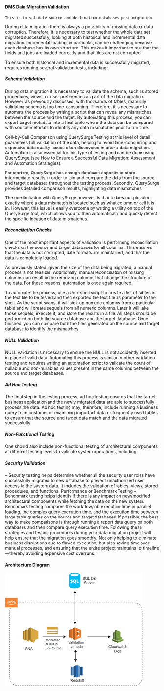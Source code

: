 #### DMS Data Migration Validation

```
This is to validate source and destination databases post migration
```

During data migration there is always a possibility of missing data or data corruption. Therefore, it is necessary to test whether the whole data set migrated successfully, looking at both historical and incremental data migration. Incremental loading, in particular, can be challenging because each database has its own structure. This makes it important to test that the fields and jobs are loaded correctly and that files are not corrupted.

To ensure both historical and incremental data is successfully migrated, requires running several validation tests, including:

##### Schema Validation
During data migration it is necessary to validate the schema, such as stored procedures, views, or user preferences as part of the data migration. However, as previously discussed, with thousands of tables, manually validating schema is too time-consuming. Therefore, it is necessary to automate the process by writing a script that can reveal any mismatches between the source and the target. By automating this process, you can export target metadata into a final table where the data can be compared with source metadata to identify any data mismatches prior to run time.

Cell-by-Cell Comparison using QuerySurge
Testing at this level of detail guarantees full validation of the data, helping to avoid time-consuming and expensive data quality issues often discovered in after a data migration. Automation is also essential for this type of testing and can be done using QuerySurge (see How to Ensure a Successful Data Migration: Assessment and Automation Strategies).

For starters, QuerySurge has enough database capacity to store intermediate results in order to join and compare the data from the source and target databases throughout the testing process. Secondly, QuerySurge provides detailed comparison results, highlighting data mismatches.

The one limitation with QuerySurge however, is that it does not pinpoint exactly where a data mismatch is located such as what column or cell it is in. However, this issue is easily overcome by writing a utility on top of the QuerySurge tool, which allows you to then automatically and quickly detect the specific location of data mismatches.

##### Reconciliation Checks
One of the most important aspects of validation is performing reconciliation checks on the source and target databases for all columns. This ensures that the data is not corrupted, date formats are maintained, and that the data is completely loaded.

As previously stated, given the size of the data being migrated, a manual process is not feasible. Additionally, manual reconciliation of missing columns can result in the removing columns that change the structure of the data. For these reasons, automation is once again required.

To automate the process, use a Unix shell script to create a list of tables in the text file to be tested and then exported the text file as parameter to the shell. As the script scans, it will pick up numeric columns from a particular table and will create sequels from all numeric columns. Later it will take those sequels, execute it, and store the results in a file. All steps should be performed on both the source database and the target database. Once finished, you can compare both the files generated on the source and target database to identify the mismatches.

##### NULL Validation
NULL validation is necessary to ensure the NULL is not accidently inserted in place of valid data. Automating this process is similar to other validation testing and requires writing an automation script to validate the count of nullable and non-nullables values present in the same columns between the source and target databases.

##### Ad Hoc Testing
The final step in the testing process, ad hoc testing ensures that the target business application and the newly migrated data are able to successfully process the data. Ad hoc testing may, therefore, include running a business query from customer or examining important data or frequently used tables to ensure that the source and target data match and the data migrated successfully.

##### Non-Functional Testing
One should also include non-functional testing of architectural components at different testing levels to validate system operations, including:

##### Security Validation 
– Security testing helps determine whether all the security user roles have successfully migrated to new database to prevent unauthorized user access to the system data. It includes the validation of tables, views, stored procedures, and functions.
Performance or Benchmark Testing – Benchmark testing helps identify if there is any impact on new/modified architectural components while fetching the data on the new system. Benchmark testing compares the workflow/job execution time in parallel loading, the complex query execution time, and the execution time between large table queries on the source and target databases. If possible, the best way to make comparisons is through running a report data query on both databases and then compare query execution time.
Following these strategies and testing procedures during your data migration project will help ensure that the migration goes smoothly. Not only helping to eliminate business disruptions due to flawed execution, but also saving time over manual processes, and ensuring that the entire project maintains its timeline—thereby avoiding expensive cost overruns.

#### Architecture Diagram

![Architecture Diagram](dms_migration_validation.png)

